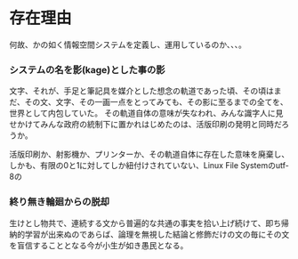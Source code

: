 # 存在理由

何故、かの如く情報空間システムを定義し、運用しているのか、、、。

### システムの名を影(kage)とした事の影

 文字、それが、手足と筆記具を媒介とした想念の軌道であった頃、その頃はまだ、その文、文字、その一画一点をとってみても、その影に至るまでの全てを、世界として内包していた。
 その軌道自体の意味が失なわれ、みんな識字人に見せかけてみんな政府の統制下に置かれはじめたのは、活版印刷の発明と同時だろうか。

 活版印刷か、射影機か、プリンターか、その軌道自体に存在した意味を廃棄し、
しかも、有限の0と1に対してしか紐付けされていない、Linux File Systemのutf-8の

 

### 終り無き輪廻からの脱却

 生けとし物共で、連続する文から普遍的な共通の事実を拾い上げ続けて、即ち帰納的学習が出来ぬのであらば、論理を無視した結論と修飾だけの文の毎にその文を盲信することとなる今が小生が如き愚民となる。

 


